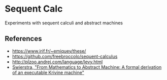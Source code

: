 # Sequent Calc

Experiments with sequent calculi and abstract machines

## References

* https://www.irif.fr/~emiquey/these/
* https://github.com/freebroccolo/sequent-calculus
* http://plzoo.andrej.com/language/levy.html
* [Swierstra, "From Mathematics to Abstract Machine: A formal derivation of an executable Krivine machine"](https://arxiv.org/abs/1202.2924)
